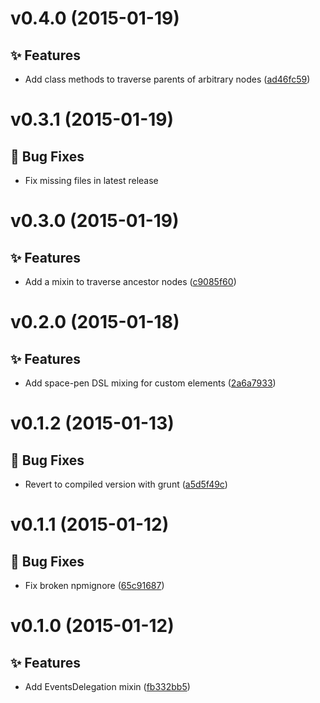 <a name="v0.4.0"></a>
# v0.4.0 (2015-01-19)

## :sparkles: Features

- Add class methods to traverse parents of arbitrary nodes ([ad46fc59](https://github.com/abe33/atom-utils/commit/ad46fc59dcaf9fa505a21c8c9f138ccbb84795fb))


<a name="v0.3.1"></a>
# v0.3.1 (2015-01-19)

## :bug: Bug Fixes

- Fix missing files in latest release


<a name="v0.3.0"></a>
# v0.3.0 (2015-01-19)

## :sparkles: Features

- Add a mixin to traverse ancestor nodes ([c9085f60](https://github.com/abe33/atom-utils/commit/c9085f60ffda4d81966a87c76ff6a7c6294bb355))

<a name="v0.2.0"></a>
# v0.2.0 (2015-01-18)

## :sparkles: Features

- Add space-pen DSL mixing for custom elements ([2a6a7933](https://github.com/abe33/atom-utils/commit/2a6a79330b6dfe18cb41b270a1a789c38094fcc6))

<a name="v0.1.2"></a>
# v0.1.2 (2015-01-13)

## :bug: Bug Fixes

- Revert to compiled version with grunt ([a5d5f49c](https://github.com/abe33/atom-utils/commit/a5d5f49c147c49ecec8ab886319afce36b76157b))

<a name="v0.1.1"></a>
# v0.1.1 (2015-01-12)

## :bug: Bug Fixes

- Fix broken npmignore ([65c91687](https://github.com/abe33/atom-utils/commit/65c91687096d54f89cd4452ff2eedb8776ca5aab))

<a name="v0.1.0"></a>
# v0.1.0 (2015-01-12)

## :sparkles: Features

- Add EventsDelegation mixin ([fb332bb5](https://github.com/abe33/atom-utils/commit/fb332bb5a21a34c719f66d51f2e03c828548263f))
